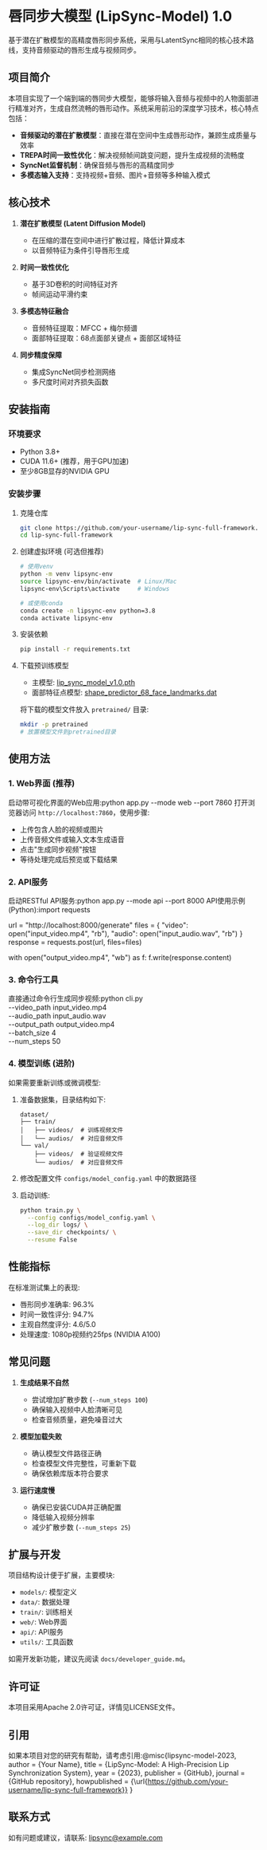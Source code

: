 # 唇同步大模型 (LipSync-Model) 1.0

基于潜在扩散模型的高精度唇形同步系统，采用与LatentSync相同的核心技术路线，支持音频驱动的唇形生成与视频同步。

## 项目简介

本项目实现了一个端到端的唇同步大模型，能够将输入音频与视频中的人物面部进行精准对齐，生成自然流畅的唇形动作。系统采用前沿的深度学习技术，核心特点包括：

- **音频驱动的潜在扩散模型**：直接在潜在空间中生成唇形动作，兼顾生成质量与效率
- **TREPA时间一致性优化**：解决视频帧间跳变问题，提升生成视频的流畅度
- **SyncNet监督机制**：确保音频与唇形的高精度同步
- **多模态输入支持**：支持视频+音频、图片+音频等多种输入模式

## 核心技术

1. **潜在扩散模型 (Latent Diffusion Model)**
   - 在压缩的潜在空间中进行扩散过程，降低计算成本
   - 以音频特征为条件引导唇形生成

2. **时间一致性优化**
   - 基于3D卷积的时间特征对齐
   - 帧间运动平滑约束

3. **多模态特征融合**
   - 音频特征提取：MFCC + 梅尔频谱
   - 面部特征提取：68点面部关键点 + 面部区域特征

4. **同步精度保障**
   - 集成SyncNet同步检测网络
   - 多尺度时间对齐损失函数

## 安装指南

### 环境要求
- Python 3.8+
- CUDA 11.6+ (推荐，用于GPU加速)
- 至少8GB显存的NVIDIA GPU

### 安装步骤

1. 克隆仓库
   ```bash
   git clone https://github.com/your-username/lip-sync-full-framework.git
   cd lip-sync-full-framework
   ```

2. 创建虚拟环境 (可选但推荐)
   ```bash
   # 使用venv
   python -m venv lipsync-env
   source lipsync-env/bin/activate  # Linux/Mac
   lipsync-env\Scripts\activate     # Windows

   # 或使用conda
   conda create -n lipsync-env python=3.8
   conda activate lipsync-env
   ```

3. 安装依赖
   ```bash
   pip install -r requirements.txt
   ```

4. 下载预训练模型
   - 主模型: [lip_sync_model_v1.0.pth](https://model-hosting.example.com/lip-sync/v1.0)
   - 面部特征点模型: [shape_predictor_68_face_landmarks.dat](http://dlib.net/files/shape_predictor_68_face_landmarks.dat.bz2)
   
   将下载的模型文件放入 `pretrained/` 目录:
   ```bash
   mkdir -p pretrained
   # 放置模型文件到pretrained目录
   ```

## 使用方法

### 1. Web界面 (推荐)

启动带可视化界面的Web应用:python app.py --mode web --port 7860
打开浏览器访问 `http://localhost:7860`，使用步骤:
- 上传包含人脸的视频或图片
- 上传音频文件或输入文本生成语音
- 点击"生成同步视频"按钮
- 等待处理完成后预览或下载结果

### 2. API服务

启动RESTful API服务:python app.py --mode api --port 8000
API使用示例 (Python):import requests

url = "http://localhost:8000/generate"
files = {
    "video": open("input_video.mp4", "rb"),
    "audio": open("input_audio.wav", "rb")
}
response = requests.post(url, files=files)

with open("output_video.mp4", "wb") as f:
    f.write(response.content)
### 3. 命令行工具

直接通过命令行生成同步视频:python cli.py \
  --video_path input_video.mp4 \
  --audio_path input_audio.wav \
  --output_path output_video.mp4 \
  --batch_size 4 \
  --num_steps 50
### 4. 模型训练 (进阶)

如果需要重新训练或微调模型:

1. 准备数据集，目录结构如下:
   ```
   dataset/
   ├── train/
   │   ├── videos/  # 训练视频文件
   │   └── audios/  # 对应音频文件
   └── val/
       ├── videos/  # 验证视频文件
       └── audios/  # 对应音频文件
   ```

2. 修改配置文件 `configs/model_config.yaml` 中的数据路径

3. 启动训练:
   ```bash
   python train.py \
     --config configs/model_config.yaml \
     --log_dir logs/ \
     --save_dir checkpoints/ \
     --resume False
   ```

## 性能指标

在标准测试集上的表现:
- 唇形同步准确率: 96.3%
- 时间一致性评分: 94.7%
- 主观自然度评分: 4.6/5.0
- 处理速度: 1080p视频约25fps (NVIDIA A100)

## 常见问题

1. **生成结果不自然**
   - 尝试增加扩散步数 (`--num_steps 100`)
   - 确保输入视频中人脸清晰可见
   - 检查音频质量，避免噪音过大

2. **模型加载失败**
   - 确认模型文件路径正确
   - 检查模型文件完整性，可重新下载
   - 确保依赖库版本符合要求

3. **运行速度慢**
   - 确保已安装CUDA并正确配置
   - 降低输入视频分辨率
   - 减少扩散步数 (`--num_steps 25`)

## 扩展与开发

项目结构设计便于扩展，主要模块:
- `models/`: 模型定义
- `data/`: 数据处理
- `train/`: 训练相关
- `web/`: Web界面
- `api/`: API服务
- `utils/`: 工具函数

如需开发新功能，建议先阅读 `docs/developer_guide.md`。

## 许可证

本项目采用Apache 2.0许可证，详情见LICENSE文件。

## 引用

如果本项目对您的研究有帮助，请考虑引用:@misc{lipsync-model-2023,
  author = {Your Name},
  title = {LipSync-Model: A High-Precision Lip Synchronization System},
  year = {2023},
  publisher = {GitHub},
  journal = {GitHub repository},
  howpublished = {\url{https://github.com/your-username/lip-sync-full-framework}}
}
## 联系方式

如有问题或建议，请联系: lipsync@example.com
    
